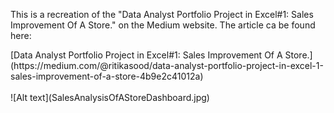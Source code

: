 <p>This is a recreation of the "Data Analyst Portfolio Project in Excel#1: Sales Improvement Of A Store." on the Medium website. 
The article ca be found here:</p> [Data Analyst Portfolio Project in Excel#1: Sales Improvement Of A Store.](https://medium.com/@ritikasood/data-analyst-portfolio-project-in-excel-1-sales-improvement-of-a-store-4b9e2c41012a)
<br></br>
![Alt text](SalesAnalysisOfAStoreDashboard.jpg)

